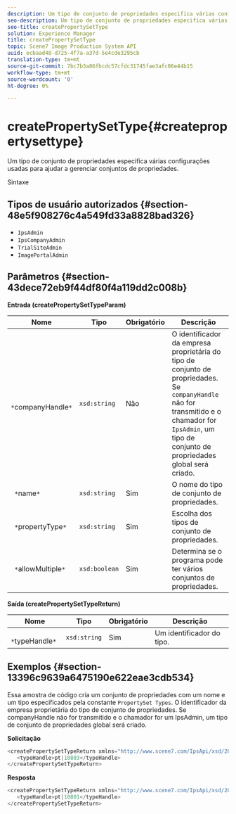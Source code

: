 ```yaml
---
description: Um tipo de conjunto de propriedades especifica várias configurações usadas para ajudar a gerenciar conjuntos de propriedades.
seo-description: Um tipo de conjunto de propriedades especifica várias configurações usadas para ajudar a gerenciar conjuntos de propriedades.
seo-title: createPropertySetType
solution: Experience Manager
title: createPropertySetType
topic: Scene7 Image Production System API
uuid: ecbaad48-d725-4f7a-a37d-5e4cde3295cb
translation-type: tm+mt
source-git-commit: 7bc7b3a86fbcdc57cfdc31745fae3afc06e44b15
workflow-type: tm+mt
source-wordcount: '0'
ht-degree: 0%

---
```



# createPropertySetType{#createpropertysettype}

Um tipo de conjunto de propriedades especifica várias configurações usadas para ajudar a gerenciar conjuntos de propriedades.

Sintaxe

## Tipos de usuário autorizados {#section-48e5f908276c4a549fd33a8828bad326}

* `IpsAdmin`
* `IpsCompanyAdmin`
* `TrialSiteAdmin`
* `ImagePortalAdmin`

## Parâmetros {#section-43dece72eb9f44df80f4a119dd2c008b}

**Entrada (createPropertySetTypeParam)**

| Nome | Tipo | Obrigatório | Descrição |
|---|---|---|---|
| ` *`companyHandle`*` | `xsd:string` | Não | O identificador da empresa proprietária do tipo de conjunto de propriedades. Se `companyHandle` não for transmitido e o chamador for `IpsAdmin`, um tipo de conjunto de propriedades global será criado. |
| ` *`name`*` | `xsd:string` | Sim | O nome do tipo de conjunto de propriedades. |
| ` *`propertyType`*` | `xsd:string` | Sim | Escolha dos tipos de conjunto de propriedades. |
| ` *`allowMultiple`*` | `xsd:boolean` | Sim | Determina se o programa pode ter vários conjuntos de propriedades. |

**Saída (createPropertySetTypeReturn)**

| Nome | Tipo | Obrigatório | Descrição |
|---|---|---|---|
| ` *`typeHandle`*` | `xsd:string` | Sim | Um identificador do tipo. |

## Exemplos {#section-13396c9639a6475190e622eae3cdb534}

Essa amostra de código cria um conjunto de propriedades com um nome e um tipo especificados pela constante `PropertySet Types`. O identificador da empresa proprietária do tipo de conjunto de propriedades. Se companyHandle não for transmitido e o chamador for um IpsAdmin, um tipo de conjunto de propriedades global será criado.

**Solicitação**

```java
<createPropertySetTypeReturn xmlns="http://www.scene7.com/IpsApi/xsd/2008-01-15">
   <typeHandle>pt|10803</typeHandle>
</createPropertySetTypeReturn>
```

**Resposta**

```java
<createPropertySetTypeReturn xmlns="http://www.scene7.com/IpsApi/xsd/2008-01-15">
   <typeHandle>pt|10801</typeHandle>
</createPropertySetTypeReturn>
```

